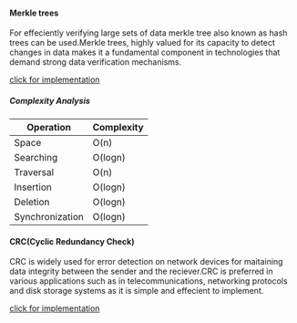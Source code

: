 #### Merkle trees

For effeciently verifying large sets of data merkle tree also known as hash trees can be used.Merkle trees, highly valued for its capacity to detect changes in data makes it a fundamental component in technologies that demand strong data verification mechanisms.

[click for implementation](../codes/merkle_tree.cpp)

##### Complexity Analysis

| Operation       | Complexity |
| --------------- | ---------- |
| Space           | O(n)       |
| Searching       | O(logn)    |
| Traversal       | O(n)       |
| Insertion       | O(logn)    |
| Deletion        | O(logn)    |
| Synchronization | O(logn)    |

#### CRC(Cyclic Redundancy Check)

CRC is widely used for error detection on network devices for maitaining data integrity between the sender and the reciever.CRC is preferred in various applications such as in telecommunications, networking protocols and disk storage systems as it is simple and effecient to implement.

[click for implementation](../codes/CRC/crc.md)
